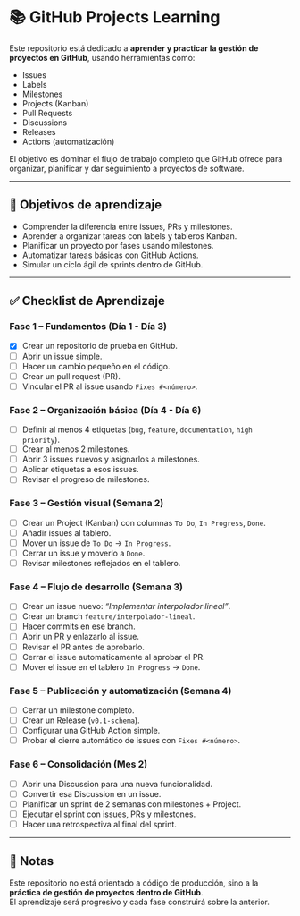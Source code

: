 # 📚 GitHub Projects Learning

Este repositorio está dedicado a **aprender y practicar la gestión de proyectos en GitHub**, usando herramientas como:

- Issues  
- Labels  
- Milestones  
- Projects (Kanban)  
- Pull Requests  
- Discussions  
- Releases  
- Actions (automatización)  

El objetivo es dominar el flujo de trabajo completo que GitHub ofrece para organizar, planificar y dar seguimiento a proyectos de software.

---

## 🚀 Objetivos de aprendizaje

- Comprender la diferencia entre issues, PRs y milestones.  
- Aprender a organizar tareas con labels y tableros Kanban.  
- Planificar un proyecto por fases usando milestones.  
- Automatizar tareas básicas con GitHub Actions.  
- Simular un ciclo ágil de sprints dentro de GitHub.  

---

## ✅ Checklist de Aprendizaje

### Fase 1 – Fundamentos (Día 1 - Día 3)
- [x] Crear un repositorio de prueba en GitHub.  
- [ ] Abrir un issue simple.  
- [ ] Hacer un cambio pequeño en el código.  
- [ ] Crear un pull request (PR).  
- [ ] Vincular el PR al issue usando `Fixes #<número>`.  

### Fase 2 – Organización básica (Día 4 - Día 6)
- [ ] Definir al menos 4 etiquetas (`bug`, `feature`, `documentation`, `high priority`).  
- [ ] Crear al menos 2 milestones.  
- [ ] Abrir 3 issues nuevos y asignarlos a milestones.  
- [ ] Aplicar etiquetas a esos issues.  
- [ ] Revisar el progreso de milestones.  

### Fase 3 – Gestión visual (Semana 2)
- [ ] Crear un Project (Kanban) con columnas `To Do`, `In Progress`, `Done`.  
- [ ] Añadir issues al tablero.  
- [ ] Mover un issue de `To Do` → `In Progress`.  
- [ ] Cerrar un issue y moverlo a `Done`.  
- [ ] Revisar milestones reflejados en el tablero.  

### Fase 4 – Flujo de desarrollo (Semana 3)
- [ ] Crear un issue nuevo: *“Implementar interpolador lineal”*.  
- [ ] Crear un branch `feature/interpolador-lineal`.  
- [ ] Hacer commits en ese branch.  
- [ ] Abrir un PR y enlazarlo al issue.  
- [ ] Revisar el PR antes de aprobarlo.  
- [ ] Cerrar el issue automáticamente al aprobar el PR.  
- [ ] Mover el issue en el tablero `In Progress` → `Done`.  

### Fase 5 – Publicación y automatización (Semana 4)
- [ ] Cerrar un milestone completo.  
- [ ] Crear un Release (`v0.1-schema`).  
- [ ] Configurar una GitHub Action simple.  
- [ ] Probar el cierre automático de issues con `Fixes #<número>`.  

### Fase 6 – Consolidación (Mes 2)
- [ ] Abrir una Discussion para una nueva funcionalidad.  
- [ ] Convertir esa Discussion en un issue.  
- [ ] Planificar un sprint de 2 semanas con milestones + Project.  
- [ ] Ejecutar el sprint con issues, PRs y milestones.  
- [ ] Hacer una retrospectiva al final del sprint.  

---

## 📖 Notas

Este repositorio no está orientado a código de producción, sino a la **práctica de gestión de proyectos dentro de GitHub**.  
El aprendizaje será progresivo y cada fase construirá sobre la anterior.
